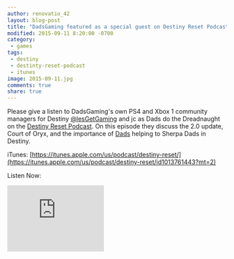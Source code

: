 ```yaml
---
author: renovatio_42
layout: blog-post
title: "DadsGaming featured as a special guest on Destiny Reset Podcast!"
modified: 2015-09-11 8:20:00 -0700
category:
 - games
tags:
 - destiny
 - destinty-reset-podcast
 - itunes
image: 2015-09-11.jpg
comments: true
share: true
---
```



Please give a listen to DadsGaming's own PS4 and Xbox 1 community managers for Destiny [@lesGetGaming](https://twitter.com/LesGetGaming) and jc as Dads do the Dreadnaught on the [Destiny Reset Podcast](https://twitter.com/DestinyReset/). On this episode they discuss the 2.0 update, Court of Oryx, and the importance of [Dads](https://twitter.com/DestinyDads) helping to Sherpa Dads in Destiny.


iTunes: [https://itunes.apple.com/us/podcast/destiny-reset/](https://itunes.apple.com/us/podcast/destiny-reset/id1013761443?mt=2) 


Listen Now:

<iframe style="border: solid 1px #dedede;"  src="http://app.stitcher.com/splayer/f/69034/40398523" width="220" height="150" frameborder="0" scrolling="no"></iframe>
